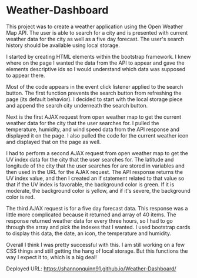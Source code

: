 # Weather-Dashboard
This project was to create a weather application using the Open Weather Map API. The user is able to search for a city and is presented with current weather data for the city as well as a five day forecast. The user's search history should be available using local storage.

I started by creating HTML elements within the bootstrap framework. I knew where on the page I wanted the data from the API to appear and gave the elements descriptive ids so I would understand which data was supposed to appear there. 

Most of the code appears in the event click listener applied to the search button. The first function prevents the search button from refreshing the page (its default behavior). I decided to start with the local storage piece and append the search city underneath the search button. 

Next is the first AJAX request from open weather map to get the current weather data for the city that the user searches for. I pulled the temperature, humidity, and wind speed data from the API response and displayed it on the page. I also pulled the code for the current weather icon and displayed that on the page as well. 

I had to perform a second AJAX request from open weather map to get the UV index data for the city that the user searches for. The latitude and longitude of the city that the user searches for are stored in variables and then used in the URL for the AJAX request. The API response returns the UV index value, and then I created an if statement related to that value so that if the UV index is favorable, the background color is green. If it is moderate, the background color is yellow, and if it's severe, the background color is red. 

The third AJAX request is for a five day forecast data. This response was a little more complicated because it returned and array of 40 items. The response returned weather data for every three hours, so I had to go through the array and pick the indexes that I wanted. I used bootstrap cards to display this data, the date, an icon, the temperature and humidity. 

Overall I think I was pretty successful with this. I am still working on a few CSS things and still getting the hang of local storage. But this functions the way I expect it to, which is a big deal!

Deployed URL: https://shannonquinn91.github.io/Weather-Dashboard/ 


